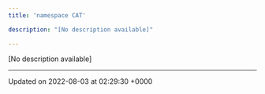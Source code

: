 ```yaml
---
title: 'namespace CAT'

description: "[No description available]"

---
```







[No description available]






-------------------------------

Updated on 2022-08-03 at 02:29:30 +0000